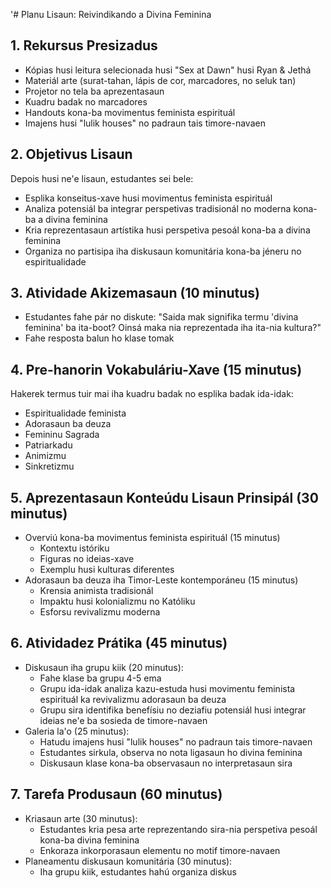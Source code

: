 '# Planu Lisaun: Reivindikando a Divina Feminina

## 1. Rekursus Presizadus

- Kópias husi leitura selecionada husi "Sex at Dawn" husi Ryan & Jethá
- Materiál arte (surat-tahan, lápis de cor, marcadores, no seluk tan)
- Projetor no tela ba aprezentasaun
- Kuadru badak no marcadores
- Handouts kona-ba movimentus feminista espirituál
- Imajens husi "lulik houses" no padraun tais timore-navaen

## 2. Objetivus Lisaun

Depois husi ne'e lisaun, estudantes sei bele:
- Esplika konseitus-xave husi movimentus feminista espirituál
- Analiza potensiál ba integrar perspetivas tradisionál no moderna kona-ba a divina feminina
- Kria reprezentasaun artístika husi perspetiva pesoál kona-ba a divina feminina
- Organiza no partisipa iha diskusaun komunitária kona-ba jéneru no espiritualidade

## 3. Atividade Akizemasaun (10 minutus)

- Estudantes fahe pár no diskute: "Saida mak signifika termu 'divina feminina' ba ita-boot? Oinsá maka nia reprezentada iha ita-nia kultura?"
- Fahe resposta balun ho klase tomak

## 4. Pre-hanorin Vokabuláriu-Xave (15 minutus)

Hakerek termus tuir mai iha kuadru badak no esplika badak ida-idak:
- Espiritualidade feminista
- Adorasaun ba deuza
- Femininu Sagrada
- Patriarkadu
- Animizmu
- Sinkretizmu

## 5. Aprezentasaun Konteúdu Lisaun Prinsipál (30 minutus)

- Overviú kona-ba movimentus feminista espirituál (15 minutus)
  - Kontextu istóriku
  - Figuras no ideias-xave
  - Exemplu husi kulturas diferentes
- Adorasaun ba deuza iha Timor-Leste kontemporáneu (15 minutus)
  - Krensia animista tradisionál
  - Impaktu husi kolonializmu no Katóliku
  - Esforsu revivalizmu moderna

## 6. Atividadez Prátika (45 minutus)

- Diskusaun iha grupu kiik (20 minutus):
  - Fahe klase ba grupu 4-5 ema
  - Grupu ida-idak analiza kazu-estuda husi movimentu feminista espirituál ka revivalizmu adorasaun ba deuza
  - Grupu sira identifika benefísiu no deziafiu potensiál husi integrar ideias ne'e ba sosieda de timore-navaen
- Galeria la'o (25 minutus):
  - Hatudu imajens husi "lulik houses" no padraun tais timore-navaen
  - Estudantes sirkula, observa no nota ligasaun ho divina feminina
  - Diskusaun klase kona-ba observasaun no interpretasaun sira

## 7. Tarefa Produsaun (60 minutus)

- Kriasaun arte (30 minutus):
  - Estudantes kria pesa arte reprezentando sira-nia perspetiva pesoál kona-ba divina feminina
  - Enkoraza inkorporasaun elementu no motif timore-navaen
- Planeamentu diskusaun komunitária (30 minutus):
  - Iha grupu kiik, estudantes hahú organiza diskus
